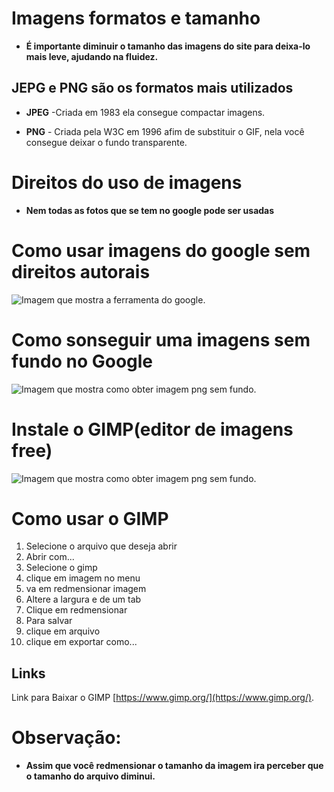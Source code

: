 # Imagens formatos e tamanho
* **É importante diminuir o tamanho das imagens do site para deixa-lo mais leve, ajudando na fluidez.**

## JEPG e PNG  são os formatos mais utilizados  

* **JPEG** -Criada em 1983 ela consegue compactar imagens.

* **PNG** - Criada pela W3C em 1996 afim de substituir o GIF, nela você consegue deixar o fundo transparente.

# Direitos do uso de imagens

* **Nem todas as fotos que se tem no google pode ser usadas**

#  Como usar imagens do google sem direitos autorais 

![Imagem que mostra a ferramenta do google.](/imagens-MK/ferramenta.png "This is a sample image.")

# Como sonseguir uma imagens sem fundo no Google

![Imagem que mostra como obter imagem png sem fundo.](/imagens-MK/transparente.png "This is a sample image.")


# Instale o GIMP(editor de imagens free)
![Imagem que mostra como obter imagem png sem fundo.](/imagens-MK/logo.png "This is a sample image.")

# Como usar o GIMP

1. Selecione o arquivo que deseja abrir 
1. Abrir com...
1. Selecione o gimp 
1. clique em imagem no menu
1. va em redmensionar imagem 
1. Altere a largura e de um tab
1. Clique em redmensionar 
1. Para salvar 
  1. clique em arquivo 
  1. clique em exportar como...


## Links

Link para Baixar o GIMP [https://www.gimp.org/](https://www.gimp.org/).

# Observação:
* **Assim que você redmensionar o tamanho da imagem ira perceber que o tamanho do arquivo diminui.**